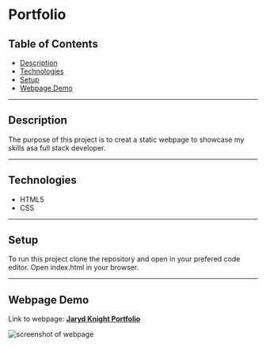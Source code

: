 # Portfolio

## Table of Contents

* [Description](#description)
* [Technologies](#technologies)
* [Setup](#setup)
* [Webpage Demo](#webpage-demo)

---

## Description

The purpose of this project is to creat a static webpage to showcase my skills asa full stack developer.

---

## Technologies

* HTML5
* CSS

---

## Setup

To run this project clone the repository and open in your prefered code editor. Open index.html in your browser.

---

## Webpage Demo

Link to webpage: [**Jaryd Knight Portfolio**]()

![screenshot of webpage]()
